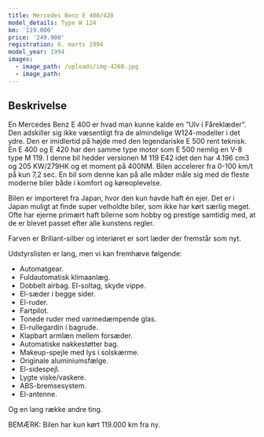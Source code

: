 ```yaml
---
title: Mercedes Benz E 400/420
model_details: Type W 124
km: '119.000'
price: '249.900'
registration: 6. marts 1994
model_year: 1994
images:
  - image_path: /uploads/img-4260.jpg
  - image_path:
---
```


## Beskrivelse

En Mercedes Benz E 400 er hvad man kunne kalde en ”Ulv i F&aring;rekl&aelig;der”. Den adskiller sig ikke v&aelig;sentligt fra de almindelige W124-modeller i det ydre. Den er imidlertid p&aring; h&oslash;jde med den legendariske E 500 rent teknisk. En E 400 og E 420 har den samme type motor som E 500 nemlig en V-8 type M 119. I denne bil hedder versionen M 119 E42 idet den har 4.196 cm3 og 205 KW/279HK og et moment p&aring; 400NM. Bilen accelerer fra 0-100 km/t p&aring; kun 7,2 sec. En bil som denne kan p&aring; alle m&aring;der m&aring;le sig med de fleste moderne biler b&aring;de i komfort og k&oslash;reoplevelse.

Bilen er importeret fra Japan, hvor den kun havde haft &eacute;n ejer. Det er i Japan muligt at finde super velholdte biler, som ikke har k&oslash;rt s&aelig;rlig meget. Ofte har ejerne prim&aelig;rt haft bilerne som hobby og prestige samtidig med, at de er blevet passet efter alle kunstens regler.

Farven er Briliant-silber og interi&oslash;ret er sort l&aelig;der der fremst&aring;r som nyt.

Udstyrslisten er lang, men vi kan fremh&aelig;ve f&oslash;lgende:

* Automatgear.
* Fuldautomatisk klimaanl&aelig;g.
* Dobbelt airbag. El-soltag, skyde vippe.
* El-s&aelig;der i begge sider.
* El-ruder.
* Fartpilot.
* Tonede ruder med varmed&aelig;mpende glas.
* El-rullegardin i bagrude.
* Klapbart arml&aelig;n mellem fors&aelig;der.
* Automatiske nakkest&oslash;tter bag.
* Makeup-spejle med lys i solsk&aelig;rme.
* Originale aluminiumsf&aelig;lge.
* El-sidespejl.
* Lygte viske/vaskere.
* ABS-bremsesystem.
* El-antenne.

Og en lang r&aelig;kke andre ting.

BEM&AElig;RK: Bilen har kun k&oslash;rt 119.000 km fra ny.

&nbsp;